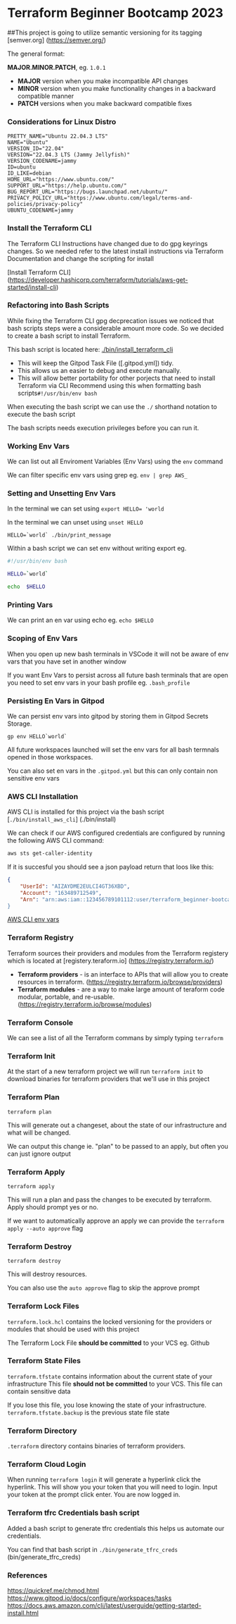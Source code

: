# Terraform Beginner Bootcamp 2023

##This project is going to utilize semantic versioning for its tagging 
[semver.org] (https://semver.org/)

The general format:

**MAJOR.MINOR.PATCH**, eg. `1.0.1` 

- **MAJOR** version when you make incompatible API changes
- **MINOR** version when you make functionality changes in a backward compatible manner
- **PATCH** versions when you make backward compatible fixes

### Considerations for Linux Distro

```gitpod /etc $ cat /etc/os-release
PRETTY_NAME="Ubuntu 22.04.3 LTS"
NAME="Ubuntu"
VERSION_ID="22.04"
VERSION="22.04.3 LTS (Jammy Jellyfish)"
VERSION_CODENAME=jammy
ID=ubuntu
ID_LIKE=debian
HOME_URL="https://www.ubuntu.com/"
SUPPORT_URL="https://help.ubuntu.com/"
BUG_REPORT_URL="https://bugs.launchpad.net/ubuntu/"
PRIVACY_POLICY_URL="https://www.ubuntu.com/legal/terms-and-policies/privacy-policy"
UBUNTU_CODENAME=jammy
```

### Install the Terraform CLI 

The Terraform CLI Instructions have changed due to do gpg keyrings changes. So we needed refer to the latest install instructions via Terraform Documentation and change the scripting for install

[Install Terraform CLI] (https://developer.hashicorp.com/terraform/tutorials/aws-get-started/install-cli)

### Refactoring into Bash Scripts

While fixing the Terraform CLI gpg decprecation issues we noticed that bash scripts steps were a considerable amount more code. So we decided to  create a bash script to install Terraform.

This bash script is located here: [./bin/install_terraform_cli](./bin/install_terraform_cli)

- This will keep the Gitpod Task File ([.gitpod.yml]) tidy.
- This allows us an easier to debug and execute manually.
- This will allow better portability for other porjects that need to install Terraform via CLI
Recommend using this when formatting bash scripts`#!/usr/bin/env bash`

When executing the bash script we can use the `./` shorthand notation to execute the bash script

The bash scripts needs execution privileges before you can run it.

### Working Env Vars

We can list out all Enviroment Variables (Env Vars) using the `env` command

We can filter specific env vars using grep eg. `env | grep AWS_`

### Setting and Unsetting Env Vars

In the terminal we can set using `export HELLO= 'world`

In the terminal we can unset using `unset HELLO`

```SH
HELLO=`world` ./bin/print_message
```

Within a bash script  we can set env without writing export eg. 

```sh
#!/usr/bin/env bash

HELLO=`world`

echo  $HELLO
```

### Printing Vars

We can print an en var using echo eg. `echo $HELLO`

### Scoping of Env Vars 

When you open up new bash terminals in VSCode it will not be aware of env vars that you have set in another window

If you want Env Vars to persist across all future bash terminals that are open you need to set env vars in your bash profile eg. `.bash_profile`

### Persisting En Vars in Gitpod

We can persist env vars into gitpod by storing them in Gitpod Secrets Storage.

```
gp env HELLO`world`
```

All future workspaces launched will set the env vars for all bash termnals opened in those workspaces.

You can also set en vars in the `.gitpod.yml` but this can only contain non sensitive  env vars

### AWS CLI Installation

AWS CLI is installed for this project via the bash script  [`./bin/install_aws_cli`] (./bin/install)

We can check if our AWS configured credentials are configured by running the following AWS CLI command:
``` sh
aws sts get-caller-identity 
```

If it is succesful you should see a json payload return that loos like this:

```json
{
    "UserId": "AIZAYDME2EULCI4GT36XBD",
    "Account": "163489712549",
    "Arn": "arn:aws:iam::123456789101112:user/terraform_beginner-bootcamp
}
```
[AWS CLI env vars](https://docs.aws.amazon.com/cli/latest/userguide/cli-configure-envvars.html)

### Terraform Registry 

Terraform sources their providers and modules from the Terraform registery which is located at [registery.teraform.io] (https://registry.terraform.io/) 

- **Terraform providers** - is an interface to APIs that will allow you to create resources in terraform. (https://registry.terraform.io/browse/providers)
- **Terraform modules** - are a way to make large amount of teraform code modular, portable, and re-usable. (https://registry.terraform.io/browse/modules) 

### Terraform Console

We can see a list of all the Terraform commans by simply typing `terraform`

### Terraform Init

At the start of a new terraform project we will run `terraform init` to download binaries for terraform providers that we'll use in this project 

### Terraform Plan

`terraform plan`

This will generate out a changeset, about the state of our infrastructure and what will be changed.

We can output this change ie. "plan" to be passed to an apply, but often you can just ignore output

### Terraform Apply

`terraform apply`

This will run a plan and pass the changes to be executed by terraform. Apply should prompt yes or no.

If we want to automatically approve an apply we can provide the `terraform apply --auto approve` flag

### Terraform Destroy 

`terraform destroy`

This will destroy resources.

You can also use the `auto approve` flag to skip the approve prompt 
 
### Terraform Lock Files
`terraform.lock.hcl` contains the locked versioning for the providers or modules that should be used with this project 

The Terraform Lock File **should be committed** to your VCS eg. Github

### Terraform State Files

`terraform.tfstate` contains information about the current state of your infrastructure
This file **should not be committed** to your VCS. This file can contain sensitive data 

If you lose this file, you lose knowing the state of your infrastructure. 
`terraform.tfstate.backup` is the previous state file state

### Terraform Directory

`.terraform` directory contains binaries of terraform providers. 

### Terraform Cloud Login

When running `terraform login` it will generate a hyperlink click the hyperlink. This will show you your token that you will need to login. Input your token at the prompt click enter. You are now logged in. 

### Terraform tfrc Credentials bash script

Added a bash script to generate tfrc credentials this helps us automate our credentials.

You can find that bash script in `./bin/generate_tfrc_creds` (bin/generate_tfrc_creds)

### References

https://quickref.me/chmod.html
https://www.gitpod.io/docs/configure/workspaces/tasks
https://docs.aws.amazon.com/cli/latest/userguide/getting-started-install.html
